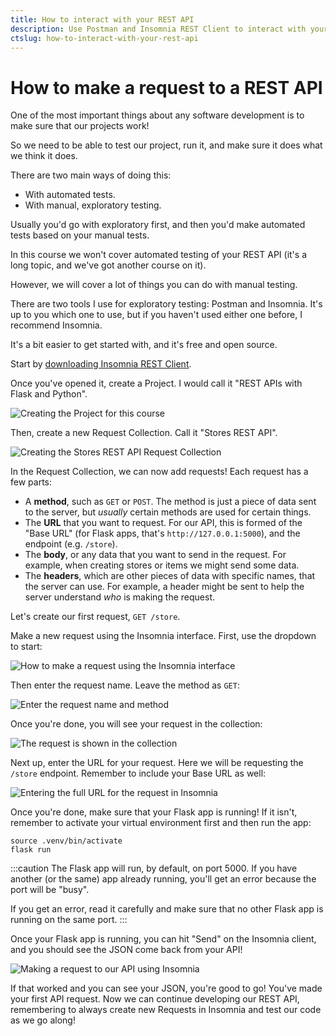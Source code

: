 ```yaml
---
title: How to interact with your REST API
description: Use Postman and Insomnia REST Client to interact with your REST API.
ctslug: how-to-interact-with-your-rest-api
---
```


# How to make a request to a REST API

One of the most important things about any software development is to make sure that our projects work!

So we need to be able to test our project, run it, and make sure it does what we think it does.

There are two main ways of doing this:

- With automated tests.
- With manual, exploratory testing.

Usually you'd go with exploratory first, and then you'd make automated tests based on your manual tests.

In this course we won't cover automated testing of your REST API (it's a long topic, and we've got another course on it).

However, we will cover a lot of things you can do with manual testing.

There are two tools I use for exploratory testing: Postman and Insomnia. It's up to you which one to use, but if you haven't used either one before, I recommend Insomnia.

It's a bit easier to get started with, and it's free and open source.

Start by [downloading Insomnia REST Client](https://insomnia.rest/).

Once you've opened it, create a Project. I would call it "REST APIs with Flask and Python".

![Creating the Project for this course](assets/creating-project.png)

Then, create a new Request Collection. Call it "Stores REST API".

![Creating the Stores REST API Request Collection](assets/making-request-collection.png)

In the Request Collection, we can now add requests! Each request has a few parts:

- A **method**, such as `GET` or `POST`. The method is just a piece of data sent to the server, but _usually_ certain methods are used for certain things.
- The **URL** that you want to request. For our API, this is formed of the "Base URL" (for Flask apps, that's `http://127.0.0.1:5000`), and the endpoint (e.g. `/store`).
- The **body**, or any data that you want to send in the request. For example, when creating stores or items we might send some data.
- The **headers**, which are other pieces of data with specific names, that the server can use. For example, a header might be sent to help the server understand _who_ is making the request.

Let's create our first request, `GET /store`.

Make a new request using the Insomnia interface. First, use the dropdown to start:

![How to make a request using the Insomnia interface](assets/making-request.png)

Then enter the request name. Leave the method as `GET`:

![Enter the request name and method](assets/set-request-name-and-method.png)

Once you're done, you will see your request in the collection:

![The request is shown in the collection](assets/before-setting-url.png)

Next up, enter the URL for your request. Here we will be requesting the `/store` endpoint. Remember to include your Base URL as well:

![Entering the full URL for the request in Insomnia](assets/url-set.png)

Once you're done, make sure that your Flask app is running! If it isn't, remember to activate your virtual environment first and then run the app:

```
source .venv/bin/activate
flask run
```

:::caution
The Flask app will run, by default, on port 5000. If you have another (or the same) app already running, you'll get an error because the port will be "busy".

If you get an error, read it carefully and make sure that no other Flask app is running on the same port.
:::

Once your Flask app is running, you can hit "Send" on the Insomnia client, and you should see the JSON come back from your API!

![Making a request to our API using Insomnia](assets/after-pressing-send.png)

If that worked and you can see your JSON, you're good to go! You've made your first API request. Now we can continue developing our REST API, remembering to always create new Requests in Insomnia and test our code as we go along!